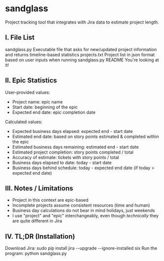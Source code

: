 # sandglass
Project tracking tool that integrates with Jira data to estimate project length.

I. File List
-------------------------
sandglass.py        Executable file that asks for new/updated project information and returns timeline-based statistics
projects.txt        Project list in json format based on user inputs when running sandglass.py
README              You're looking at it!

II. Epic Statistics
-------------------------
User-provided values:
* Project name: epic name
* Start date: beginning of the epic
* Expected end date: epic completion date

Calculated values:
* Expected business days elapsed: expected end - start date
* Estimated end date: based on story points estimated & completed within the epic
* Estimated business days remaining: estimated end - start date
* Estimated project completion: story points completed / total
* Accuracy of estimate: tickets with story points / total
* Business days elapsed to date: today - start date
* Business days behind schedule: today - expected end date (if today > expected end date)

III. Notes / Limitations
-------------------------
* Project in this context are epic-based
* Incomplete projects assume consistent resources (time and human)
* Business day calculations do not bear in mind holidays, just weekends
* I use "project" and "epic" interchangeably, even though *technically* they are quite different in Jira

IV. TL;DR (Installation)
-------------------------
Download Jira: sudo pip install jira --upgrade --ignore-installed six
Run the program: python sandglass.py
